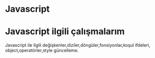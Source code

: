# Javascript

<h1>Javascript ilgili çalışmalarım</h1>


<p>Javascript ile ilgili
değişkenler,diziler,döngüler,fonsiyonlar,koşul ifdeleri,
object,operatörler,style güncelleme.
</p>
